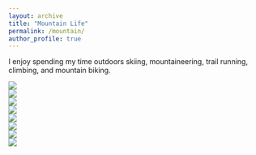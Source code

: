 ```yaml
---
layout: archive
title: "Mountain Life"
permalink: /mountain/
author_profile: true
---
```

I enjoy spending my time outdoors skiing, mountaineering, trail running, climbing, and mountain biking. 

<img src="{{https://https://pkudzia.github.io/}}/images/mountainLife/mount2.jpg" style="display: block; margin: auto;" />
<img src="{{https://https://pkudzia.github.io/}}/images/mountainLife/mount4.JPG" style="display: block; margin: auto;" />
<img src="{{https://https://pkudzia.github.io/}}/images/mountainLife/mount5.JPG" style="display: block; margin: auto;" />
<img src="{{https://https://pkudzia.github.io/}}/images/mountainLife/ski.jpeg" style="display: block; margin: auto;" />
<img src="{{https://https://pkudzia.github.io/}}/images/mountainLife/mount7.jpg" style="display: block; margin: auto;" />
<img src="{{https://https://pkudzia.github.io/}}/images/mountainLife/mount8.jpg" style="display: block; margin: auto;" />
<img src="{{https://https://pkudzia.github.io/}}/images/mountainLife/mount10.jpg" style="display: block; margin: auto;" />
<img src="{{https://https://pkudzia.github.io/}}/images/mountainLife/mount11.jpg" style="display: block; margin: auto;" />



